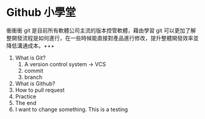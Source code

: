 # Github 小學堂

衝衝衝 git 是目前所有軟體公司主流的版本控管軟體，藉由學習 git 可以更加了解整開發流程是如何進行，在一些時候能直接對產品進行修改，提升整體開發效率並降低溝通成本。+++

1. What is Git?
    1. A version control system → VCS
    2. commit
    3. branch
2. What is Github?
3. How to pull request
4. Practice
5. The end
6. I want to change something. This is a testing 
